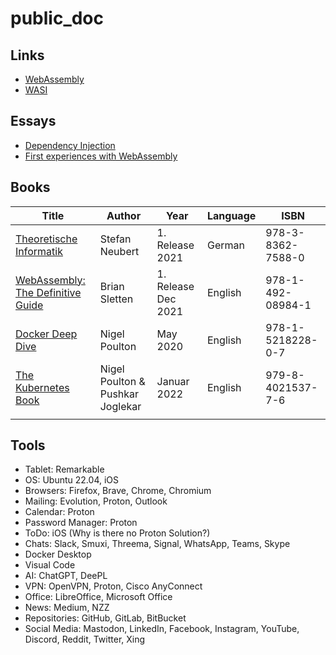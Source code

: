 # public_doc

## Links
* [WebAssembly](./links/webassembly.md)
* [WASI](./links/wasi.md)

## Essays
* [Dependency Injection](./essays/dependency_injection.md)
* [First experiences with WebAssembly](./essays/first_experiences_with_webassembly/README.md)

## Books
| Title                             | Author         | Year                | Language | ISBN              |
|-----------------------------------|----------------|---------------------|----------|-------------------|
| [Theoretische Informatik](./books/theoretische_informatik.md)           | Stefan Neubert | 1. Release 2021     | German   | 978-3-8362-7588-0 |
| [WebAssembly: The Definitive Guide](./books/web_assembly_the_definitive_guide.md) | Brian Sletten  | 1. Release Dec 2021 | English  | 978-1-492-08984-1 |
| [Docker Deep Dive](./books/docker_deep_dive.md) | Nigel Poulton  | May 2020 | English  | 978-1-5218228-0-7 |
| [The Kubernetes Book](./books/the_kubernetes_book.md) | Nigel Poulton & Pushkar Joglekar  | Januar 2022 | English  | 979-8-4021537-7-6 |
|                                   |                |                     |          |                   |

## Tools
* Tablet: Remarkable
* OS: Ubuntu 22.04, iOS
* Browsers: Firefox, Brave, Chrome, Chromium
* Mailing: Evolution, Proton, Outlook
* Calendar: Proton
* Password Manager: Proton
* ToDo: iOS (Why is there no Proton Solution?)
* Chats: Slack, Smuxi, Threema, Signal, WhatsApp, Teams, Skype
* Docker Desktop
* Visual Code
* AI: ChatGPT, DeePL
* VPN: OpenVPN, Proton, Cisco AnyConnect
* Office: LibreOffice, Microsoft Office
* News: Medium, NZZ
* Repositories: GitHub, GitLab, BitBucket
* Social Media: Mastodon, LinkedIn, Facebook, Instagram, YouTube, Discord, Reddit, Twitter, Xing